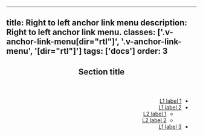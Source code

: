 <!--
 *              © 2025 Visa
 *
 * Licensed under the Apache License, Version 2.0 (the "License");
 * you may not use this file except in compliance with the License.
 * You may obtain a copy of the License at
 *
 *         http://www.apache.org/licenses/LICENSE-2.0
 *
 * Unless required by applicable law or agreed to in writing, software
 * distributed under the License is distributed on an "AS IS" BASIS,
 * WITHOUT WARRANTIES OR CONDITIONS OF ANY KIND, either express or implied.
 * See the License for the specific language governing permissions and
 * limitations under the License.
 *
 -->
---
title: Right to left anchor link menu 
description: Right to left anchor link menu. 
classes: ['.v-anchor-link-menu[dir="rtl"]', '.v-anchor-link-menu', '[dir="rtl"]']
tags: ['docs']
order: 3
---

<aside aria-labelledby="anchor-link-menu-header-example-rtl" class="v-anchor-link-menu" dir="rtl">
  <section>
    <header class="v-anchor-link-menu-header">
      <h2 class="v-typography-overline" id="anchor-link-menu-header-example-rtl" aria-label="Section title for right-to-left example">
        Section title
      </h2>
    </header>
    <ul>
      <li>
        <a aria-current="true" class="v-link" href="./anchor-link-menu">
          L1 label 1
        </a>
      </li>
      <li>
        <a class="v-link" href="./anchor-link-menu">
          L1 label 2
        </a>
        <ul>
          <li>
            <a class="v-link" href="./anchor-link-menu">
              L2 label 1
            </a>
          </li>
          <li>
            <a class="v-link" href="./anchor-link-menu">
              L2 label 2
            </a>
          </li>
        </ul>
      </li>
      <li>
        <a class="v-link" href="./anchor-link-menu">
          L1 label 3
        </a>
      </li>
    </ul>
  </section>
</aside>
